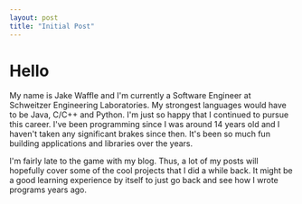 ```yaml
---
layout: post
title: "Initial Post"
---
```


# Hello

My name is Jake Waffle and I'm currently a Software Engineer at Schweitzer Engineering Laboratories. My strongest languages would have to be Java, C/C++ and Python.
I'm just so happy that I continued to pursue this career. I've been programming since I was around 14 years old and I haven't taken any significant brakes since then. 
It's been so much fun building applications and libraries over the years.

I'm fairly late to the game with my blog. Thus, a lot of my posts will hopefully cover some of the cool projects that I did a while back. It might be a good learning
experience by itself to just go back and see how I wrote programs years ago.
